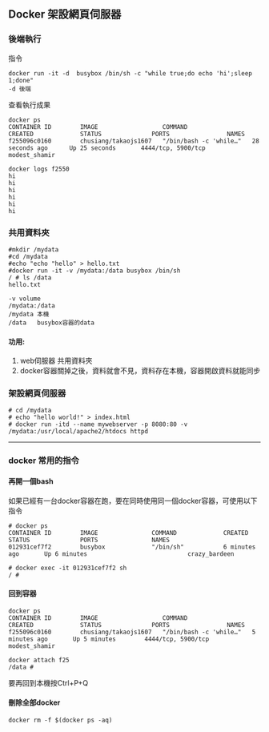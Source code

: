 ## Docker 架設網頁伺服器

### 後端執行
指令
```
docker run -it -d  busybox /bin/sh -c "while true;do echo 'hi';sleep 1;done"
-d 後端
```

查看執行成果
```
docker ps
CONTAINER ID        IMAGE                  COMMAND                  CREATED             STATUS              PORTS                NAMES
f255096c0160        chusiang/takaojs1607   "/bin/bash -c 'while…"   28 seconds ago      Up 25 seconds       4444/tcp, 5900/tcp   modest_shamir

docker logs f2550
hi
hi
hi
hi
hi
hi
```
### 共用資料夾
```
#mkdir /mydata
#cd /mydata
#echo "echo "hello" > hello.txt
#docker run -it -v /mydata:/data busybox /bin/sh
/ # ls /data
hello.txt
```
```
-v volume
/mydata:/data
/mydata 本機
/data   busybox容器的data
```
#### 功用:
1. web伺服器 共用資料夾
2. docker容器關掉之後，資料就會不見，資料存在本機，容器開啟資料就能同步

### 架設網頁伺服器
```
# cd /mydata
# echo "hello world!" > index.html
# docker run -itd --name mywebserver -p 8080:80 -v /mydata:/usr/local/apache2/htdocs httpd
```
**********************

### docker 常用的指令

#### 再開一個bash
如果已經有一台docker容器在跑，要在同時使用同一個docker容器，可使用以下指令 
```
# docker ps
CONTAINER ID        IMAGE               COMMAND             CREATED             STATUS              PORTS               NAMES
012931cef7f2        busybox             "/bin/sh"           6 minutes ago       Up 6 minutes                            crazy_bardeen

# docker exec -it 012931cef7f2 sh
/ # 
```
#### 回到容器
```
docker ps
CONTAINER ID        IMAGE                  COMMAND                  CREATED             STATUS              PORTS                NAMES
f255096c0160        chusiang/takaojs1607   "/bin/bash -c 'while…"   5 minutes ago       Up 5 minutes        4444/tcp, 5900/tcp   modest_shamir

docker attach f25
/data # 
```
要再回到本機按Ctrl+P+Q

#### 刪除全部docker
```
docker rm -f $(docker ps -aq)
```